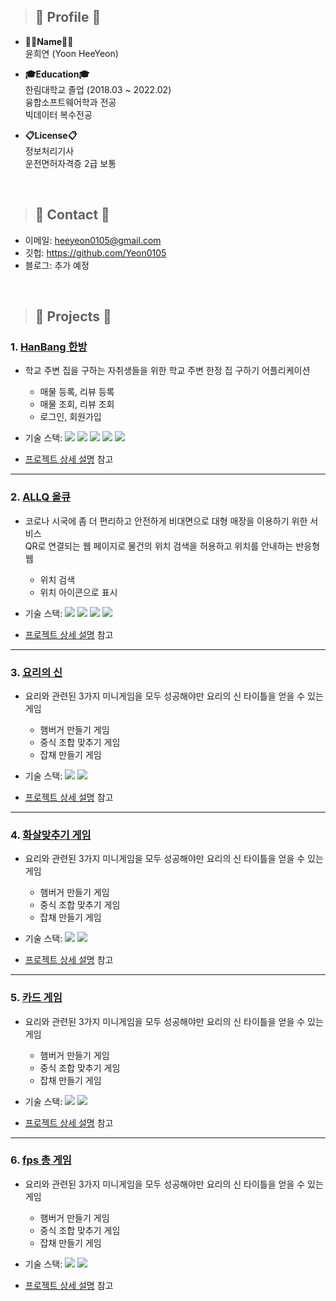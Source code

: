 > ## 📌 Profile 📌
- __👩‍💻Name👩‍💻__   
 윤희연 (Yoon HeeYeon)
 
- __🎓Education🎓__   
 한림대학교 졸업 (2018.03 ~ 2022.02)   
 융합소프트웨어학과 전공   
 빅데이터 복수전공
 
- __📋License📋__   
 정보처리기사   
 운전면허자격증 2급 보통
</br>


> ## 📌 Contact 📌
- 이메일: heeyeon0105@gmail.com
- 깃헙: https://github.com/Yeon0105
- 블로그: 추가 예정

</br>

> ## 📌 Projects 📌
### 1. [HanBang 한방](https://github.com/Yeon0105/HanBang_Capstone_Design)  
- 학교 주변 집을 구하는 자취생들을 위한 학교 주변 한정 집 구하기 어플리케이션
  - 매물 등록, 리뷰 등록 
  - 매물 조회, 리뷰 조회
  - 로그인, 회원가입
- 기술 스택: 
  <img src="https://img.shields.io/badge/Java-007396?style=flat-square&logo=Java&logoColor=white"/></a> 
  <img src="https://img.shields.io/badge/Javascript-F7DF1E?style=flat-square&logo=JavaScript&logoColor=white"/></a> 
  <img src="https://img.shields.io/badge/Android-3DDC84?style=flat-square&logo=Android&logoColor=white"/></a>
  <img src="https://img.shields.io/badge/Node.js-339933?style=flat-square&logo=Node.js&logoColor=white"/></a>
  <img src="https://img.shields.io/badge/MySQL-FF9A00?style=flat-square&logo=MySQL&logoColor=white"/></a>


- [프로젝트 상세 설명](https://github.com/Yeon0105/HanBang_Capstone_Design) 참고

---

### 2. [ALLQ 올큐](https://github.com/Yeon0105/ALLQ)
- 코로나 시국에 좀 더 편리하고 안전하게 비대면으로 대형 매장을 이용하기 위한 서비스    
 QR로 연결되는 웹 페이지로 물건의 위치 검색을 허용하고 위치를 안내하는 반응형 웹
  - 위치 검색
  - 위치 아이콘으로 표시
- 기술 스택:
  <img src="https://img.shields.io/badge/CSS-1572B6?style=flat-square&logo=CSS3&logoColor=white"/></a>
  <img src="https://img.shields.io/badge/HTML5-E34F26?style=flat-square&logo=HTML5&logoColor=white"/></a>
  <img src="https://img.shields.io/badge/Java-007396?style=flat-square&logo=Java&logoColor=white"/></a>
  <img src="https://img.shields.io/badge/MySQL-FF9A00?style=flat-square&logo=MySQL&logoColor=white"/></a>
  
- [프로젝트 상세 설명](https://github.com/Yeon0105/ALLQ) 참고

---

### 3. [요리의 신](https://github.com/Yeon0105/Unity_Project_the-god-of-cooking)
- 요리와 관련된 3가지 미니게임을 모두 성공해야만 요리의 신 타이틀을 얻을 수 있는 게임
  - 햄버거 만들기 게임
  - 중식 조합 맞추기 게임
  - 잡채 만들기 게임
- 기술 스택:
  <img src="https://img.shields.io/badge/C%23-A8B9CC?style=flat-square&logo=C&logoColor=white"/></a>
  <img src="https://img.shields.io/badge/Unity-0E1128?style=flat-square&logo=Unity&logoColor=white"/></a>
 
- [프로젝트 상세 설명](https://github.com/Yeon0105/Unity_Project_the-god-of-cooking) 참고

---

### 4. [화살맞추기 게임](https://github.com/Yeon0105/Unity_Project_the-god-of-cooking)
- 요리와 관련된 3가지 미니게임을 모두 성공해야만 요리의 신 타이틀을 얻을 수 있는 게임
  - 햄버거 만들기 게임
  - 중식 조합 맞추기 게임
  - 잡채 만들기 게임
- 기술 스택:
  <img src="https://img.shields.io/badge/C%23-A8B9CC?style=flat-square&logo=C&logoColor=white"/></a>
  <img src="https://img.shields.io/badge/Unity-0E1128?style=flat-square&logo=Unity&logoColor=white"/></a>
 
- [프로젝트 상세 설명](https://github.com/Yeon0105/Unity_Project_the-god-of-cooking) 참고

---

### 5. [카드 게임](https://github.com/Yeon0105/Unity_Project_the-god-of-cooking)
- 요리와 관련된 3가지 미니게임을 모두 성공해야만 요리의 신 타이틀을 얻을 수 있는 게임
  - 햄버거 만들기 게임
  - 중식 조합 맞추기 게임
  - 잡채 만들기 게임
- 기술 스택:
  <img src="https://img.shields.io/badge/C%23-A8B9CC?style=flat-square&logo=C&logoColor=white"/></a>
  <img src="https://img.shields.io/badge/Unity-0E1128?style=flat-square&logo=Unity&logoColor=white"/></a>
 
- [프로젝트 상세 설명](https://github.com/Yeon0105/Unity_Project_the-god-of-cooking) 참고

---

### 6. [fps 총 게임](https://github.com/Yeon0105/Unity_Project_the-god-of-cooking)
- 요리와 관련된 3가지 미니게임을 모두 성공해야만 요리의 신 타이틀을 얻을 수 있는 게임
  - 햄버거 만들기 게임
  - 중식 조합 맞추기 게임
  - 잡채 만들기 게임
- 기술 스택:
  <img src="https://img.shields.io/badge/C%23-A8B9CC?style=flat-square&logo=C&logoColor=white"/></a>
  <img src="https://img.shields.io/badge/Unity-0E1128?style=flat-square&logo=Unity&logoColor=white"/></a>
 
- [프로젝트 상세 설명](https://github.com/Yeon0105/Unity_Project_the-god-of-cooking) 참고

